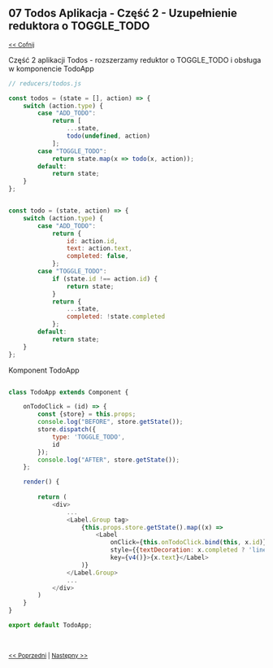 ## 07 Todos Aplikacja - Część 2 - Uzupełnienie reduktora o TOGGLE_TODO 
<sub>[<< Cofnij](https://github.com/donatuss/Redux/blob/master/README.md)</sub><br/>

Część 2 aplikacji Todos - rozszerzamy reduktor o TOGGLE_TODO i obsługa w komponencie TodoApp 


```javascript
// reducers/todos.js

const todos = (state = [], action) => {
    switch (action.type) {
        case "ADD_TODO":
            return [
                ...state,
                todo(undefined, action)
            ];
        case "TOGGLE_TODO":
            return state.map(x => todo(x, action));
        default:
            return state;
    }
};


const todo = (state, action) => {
    switch (action.type) {
        case "ADD_TODO":
            return {
                id: action.id,
                text: action.text,
                completed: false,
            };
        case "TOGGLE_TODO":
            if (state.id !== action.id) {
                return state;
            }
            return {
                ...state,
                completed: !state.completed
            };
        default:
            return state;
    }
};

````
Komponent TodoApp
```javascript

class TodoApp extends Component {

    onTodoClick = (id) => {
        const {store} = this.props;
        console.log("BEFORE", store.getState());
        store.dispatch({
            type: 'TOGGLE_TODO',
            id
        });
        console.log("AFTER", store.getState());
    };

    render() {
    
        return (
            <div>
                ...
                <Label.Group tag>
                    {this.props.store.getState().map((x) =>
                        <Label
                            onClick={this.onTodoClick.bind(this, x.id)}
                            style={{textDecoration: x.completed ? 'line-through' : 'none', cursor: 'pointer'}}
                            key={v4()}>{x.text}</Label>
                    )}
                </Label.Group>
                ...
            </div>
        )
    }
}

export default TodoApp;
````

 <br/>
 
 <sub>[<< Poprzedni](https://github.com/donatuss/Redux/blob/master/06-todoapp-first-draft/README.md)
  | [Następny >>](https://github.com/donatuss/Redux/blob/master/08-todoapp-filtering-todos/README.md)
 </sub>